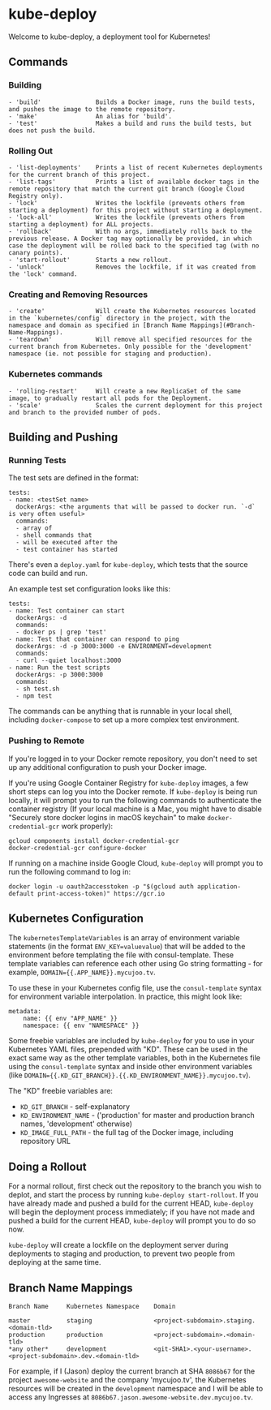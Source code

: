# kube-deploy

Welcome to kube-deploy, a deployment tool for Kubernetes!

## Commands 

### Building
    - 'build'               Builds a Docker image, runs the build tests, and pushes the image to the remote repository.
    - 'make'                An alias for 'build'.
    - 'test'                Makes a build and runs the build tests, but does not push the build.

### Rolling Out
    - 'list-deployments'    Prints a list of recent Kubernetes deployments for the current branch of this project.
    - 'list-tags'           Prints a list of available docker tags in the remote repository that match the current git branch (Google Cloud Registry only).
    - 'lock'                Writes the lockfile (prevents others from starting a deployment) for this project without starting a deployment.
    - 'lock-all'            Writes the lockfile (prevents others from starting a deployment) for ALL projects.
    - 'rollback'            With no args, immediately rolls back to the previous release. A Docker tag may optionally be provided, in which case the deployment will be rolled back to the specified tag (with no canary points).
    - 'start-rollout'       Starts a new rollout.
    - 'unlock'              Removes the lockfile, if it was created from the 'lock' command.

### Creating and Removing Resources
    - 'create'              Will create the Kubernetes resources located in the `kubernetes/config` directory in the project, with the namespace and domain as specified in [Branch Name Mappings](#Branch-Name-Mappings).
    - 'teardown'            Will remove all specified resources for the current branch from Kubernetes. Only possible for the 'development' namespace (ie. not possible for staging and production).

### Kubernetes commands
    - 'rolling-restart'     Will create a new ReplicaSet of the same image, to gradually restart all pods for the Deployment.
    - 'scale'               Scales the current deployment for this project and branch to the provided number of pods.

## Building and Pushing

### Running Tests

The test sets are defined in the format:

    tests:
    - name: <testSet name>
      dockerArgs: <the arguments that will be passed to docker run. `-d` is very often useful>
      commands:
      - array of
      - shell commands that
      - will be executed after the
      - test container has started

There's even a `deploy.yaml` for `kube-deploy`, which tests that the source code can build and run.

An example test set configuration looks like this:

    tests:
    - name: Test container can start
      dockerArgs: -d
      commands:
      - docker ps | grep 'test'
    - name: Test that container can respond to ping
      dockerArgs: -d -p 3000:3000 -e ENVIRONMENT=development
      commands:
      - curl --quiet localhost:3000
    - name: Run the test scripts
      dockerArgs: -p 3000:3000
      commands:
      - sh test.sh
      - npm test

The commands can be anything that is runnable in your local shell, including `docker-compose` to set up a more complex test environment.

### Pushing to Remote

If you're logged in to your Docker remote repository, you don't need to set up any additional configuration to push your Docker image.

If you're using Google Container Registry for `kube-deploy` images, a few short steps can log you into the Docker remote. If `kube-deploy` is being run locally, it will prompt you to run the following commands to authenticate the container registry (If your local machine is a Mac, you might have to disable "Securely store docker logins in macOS keychain" to make `docker-credential-gcr` work properly):

    gcloud components install docker-credential-gcr
    docker-credential-gcr configure-docker

If running on a machine inside Google Cloud, `kube-deploy` will prompt you to run the following command to log in:

    docker login -u oauth2accesstoken -p "$(gcloud auth application-default print-access-token)" https://gcr.io

## Kubernetes Configuration

The `kubernetesTemplateVariables` is an array of environment variable statements (in the format `ENV_KEY=valuevalue`) that will be added to the environment before templating the file with consul-template. These template variables can reference each other using Go string formatting - for example, `DOMAIN={{.APP_NAME}}.mycujoo.tv`.

To use these in your Kubernetes config file, use the `consul-template` syntax for environment variable interpolation. In practice, this might look like:

    metadata:
        name: {{ env "APP_NAME" }}
        namespace: {{ env "NAMESPACE" }}

Some freebie variables are included by `kube-deploy` for you to use in your Kubernetes YAML files, prepended with "KD". These can be used in the exact same way as the other template variables, both in the Kubernetes file using the `consul-template` syntax and inside other environment variables (like `DOMAIN={{.KD_GIT_BRANCH}}.{{.KD_ENVIRONMENT_NAME}}.mycujoo.tv`).

The "KD" freebie variables are:

- `KD_GIT_BRANCH` - self-explanatory
- `KD_ENVIRONMENT_NAME` - ('production' for master and production branch names, 'development' otherwise)
- `KD_IMAGE_FULL_PATH` - the full tag of the Docker image, including repository URL


## Doing a Rollout

For a normal rollout, first check out the repository to the branch you wish to deplot, and start the process by running `kube-deploy start-rollout`. If you have already made and pushed a build for the current HEAD, `kube-deploy` will begin the deployment process immediately; if you have not made and pushed a build for the current HEAD, `kube-deploy` will prompt you to do so now.

`kube-deploy` will create a lockfile on the deployment server during deployments to staging and production, to prevent two people from deploying at the same time.

## Branch Name Mappings

    Branch Name     Kubernetes Namespace    Domain

    master          staging                 <project-subdomain>.staging.<domain-tld>
    production      production              <project-subdomain>.<domain-tld>
    *any other*     development             <git-SHA1>.<your-username>.<project-subdomain>.dev.<domain-tld>

For example, if I (Jason) deploy the current branch at SHA `8086b67` for the project `awesome-website` and the company 'mycujoo.tv', the Kubernetes resources will be created in the `development` namespace and I will be able to access any Ingresses at `8086b67.jason.awesome-website.dev.mycujoo.tv`.

